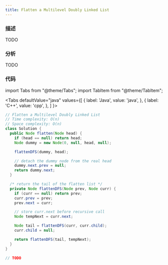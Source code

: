 ```yaml
---
title: Flatten a Multilevel Doubly Linked List
---
```


### 描述

TODO

### 分析

TODO

### 代码

import Tabs from "@theme/Tabs";
import TabItem from "@theme/TabItem";

<Tabs
defaultValue="java"
values={[
{ label: 'Java', value: 'java', },
{ label: 'C++', value: 'cpp', },
]
}>
<TabItem value="java">

```java
// Flatten a Multilevel Doubly Linked List
// Time complexity: O(n)
// Space complexity: O(n)
class Solution {
  public Node flatten(Node head) {
    if (head == null) return head;
    Node dummy = new Node(0, null, head, null);

    flattenDFS(dummy, head);

    // detach the dummy node from the real head
    dummy.next.prev = null;
    return dummy.next;
  }

  /* return the tail of the flatten list */
  private Node flattenDFS(Node prev, Node curr) {
    if (curr == null) return prev;
    curr.prev = prev;
    prev.next = curr;

    // store curr.next before recursive call
    Node tempNext = curr.next;

    Node tail = flattenDFS(curr, curr.child);
    curr.child = null;

    return flattenDFS(tail, tempNext);
  }
}
```

</TabItem>
<TabItem value="cpp">

```cpp
// TODO
```

</TabItem>
</Tabs>
